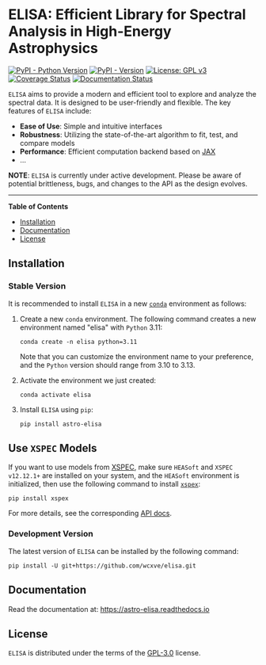 # ELISA: Efficient Library for Spectral Analysis in High-Energy Astrophysics

[![PyPI - Python Version](https://img.shields.io/pypi/pyversions/astro-elisa?color=blue&logo=Python&logoColor=white&style=for-the-badge)](https://pypi.org/project/astro-elisa)
[![PyPI - Version](https://img.shields.io/pypi/v/astro-elisa?color=blue&logo=PyPI&logoColor=white&style=for-the-badge)](https://pypi.org/project/astro-elisa)
[![License: GPL v3](https://img.shields.io/github/license/wcxve/elisa?color=blue&logo=open-source-initiative&logoColor=white&style=for-the-badge)](https://www.gnu.org/licenses/gpl-3.0)<br>
[![Coverage Status](https://img.shields.io/codecov/c/github/wcxve/elisa?logo=Codecov&logoColor=white&style=for-the-badge)](https://app.codecov.io/github/wcxve/elisa)
[![Documentation Status](https://img.shields.io/readthedocs/astro-elisa?logo=Read-the-Docs&logoColor=white&style=for-the-badge)](https://astro-elisa.readthedocs.io/en/latest/?badge=latest)

``ELISA`` aims to provide a modern and efficient tool to explore and
analyze the spectral data. It is designed to be user-friendly and flexible.
The key features of ``ELISA`` include:

- **Ease of Use**: Simple and intuitive interfaces
- **Robustness**: Utilizing the state-of-the-art algorithm to fit, test, and
  compare models
- **Performance**: Efficient computation backend based
  on [JAX](https://jax.readthedocs.io/en/latest/notebooks/quickstart.html)
- ...

**NOTE**: ``ELISA`` is currently under active development. Please be aware of
potential brittleness, bugs, and changes to the API as the design evolves.

-----

**Table of Contents**

- [Installation](#installation)
- [Documentation](#documentation)
- [License](#license)

## Installation

### Stable Version

It is recommended to install ``ELISA`` in a new [
``conda``](https://docs.conda.io/projects/conda/en/stable/user-guide/getting-started.html)
environment as follows:

1. Create a new ``conda`` environment. The following command creates a new
   environment named "elisa" with ``Python`` 3.11:

    ```console
    conda create -n elisa python=3.11
    ```

   Note that you can customize the environment name to your preference,
   and the ``Python`` version should range from 3.10 to 3.13.

2. Activate the environment we just created:

    ```console
    conda activate elisa
    ```

3. Install ``ELISA`` using ``pip``:

    ```console
    pip install astro-elisa
    ```

## Use ``XSPEC`` Models

If you want to use models
from [XSPEC](https://heasarc.gsfc.nasa.gov/xanadu/xspec/manual/Models.html),
make sure ``HEASoft`` and ``XSPEC v12.12.1+`` are installed on your system,
and the ``HEASoft`` environment is initialized, then use the following
command to install [``xspex``](https://github.com/wcxve/xspex):

   ```console
   pip install xspex
   ```

For more details, see the
corresponding [API docs](https://astro-elisa.readthedocs.io/en/latest/apidoc/elisa.models.xspec.html).

### Development Version

The latest version of ``ELISA`` can be installed by the following command:

   ```console
   pip install -U git+https://github.com/wcxve/elisa.git
   ```

## Documentation

Read the documentation at: https://astro-elisa.readthedocs.io

## License

`ELISA` is distributed under the terms of
the [GPL-3.0](https://www.gnu.org/licenses/gpl-3.0-standalone.html) license.
